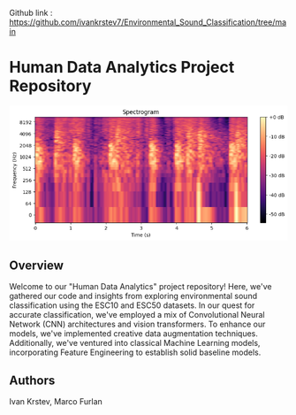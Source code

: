Github link : https://github.com/ivankrstev7/Environmental_Sound_Classification/tree/main

# Human Data Analytics Project Repository

![](https://github.com/ivankrstev7/Environmental_Sound_Classification/blob/main/spectrogram.png)

## Overview
Welcome to our "Human Data Analytics" project repository! Here, we've gathered our code and insights from exploring environmental sound classification using the ESC10 and ESC50 datasets. In our quest for accurate classification, we've employed a mix of Convolutional Neural Network (CNN) architectures and vision transformers. To enhance our models, we've implemented creative data augmentation techniques. Additionally, we've ventured into classical Machine Learning models, incorporating Feature Engineering to establish solid baseline models.

## Authors
Ivan Krstev,
Marco Furlan
